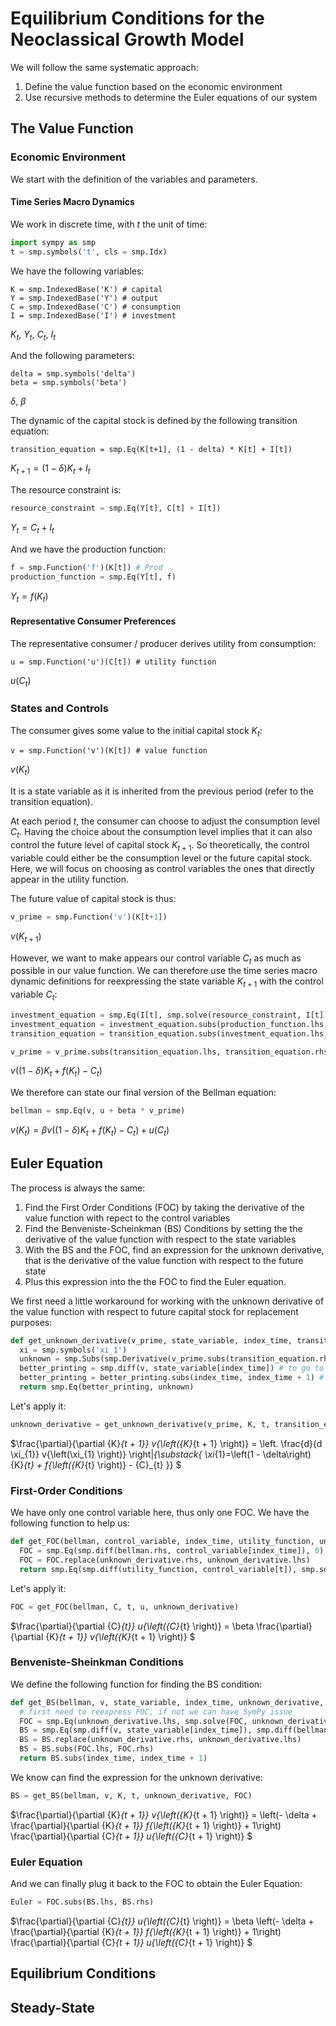 # Equilibrium Conditions for the Neoclassical Growth Model

We will follow the same systematic approach:

1. Define the value function based on the economic environment
2. Use recursive methods to determine the Euler equations of our system


## The Value Function

### Economic Environment

We start with the definition of the variables and parameters.

#### Time Series Macro Dynamics

We work in discrete time, with $t$ the unit of time: 

```Python
import sympy as smp
t = smp.symbols('t', cls = smp.Idx)
```

We have the following variables:
```
K = smp.IndexedBase('K') # capital
Y = smp.IndexedBase('Y') # output
C = smp.IndexedBase('C') # consumption
I = smp.IndexedBase('I') # investment
```
${K}_{t}$,
${Y}_{t}$,
${C}_{t}$,
${I}_{t}$

And the following parameters:
```
delta = smp.symbols('delta')
beta = smp.symbols('beta')
```
$\delta$,
$\beta$

The dynamic of the capital stock is defined by the following transition equation:

```
transition_equation = smp.Eq(K[t+1], (1 - delta) * K[t] + I[t])
```
${K}_{t + 1} = \left(1 - \delta\right) {K}_{t} + {I}_{t}$

The resource constraint is:
```Python
resource_constraint = smp.Eq(Y[t], C[t] + I[t])
```
${Y}_{t} = {C}_{t} + {I}_{t}$

And we have the production function:

```Python
f = smp.Function('f')(K[t]) # Prod
production_function = smp.Eq(Y[t], f)
```

${Y}_{t} = f{\left({K}_{t} \right)}$

#### Representative Consumer Preferences

The representative consumer / producer derives utility from consumption:

```
u = smp.Function('u')(C[t]) # utility function
```

$u{\left({C}_{t} \right)}$

### States and Controls

The consumer gives some value to the initial capital stock $K_t$:

```
v = smp.Function('v')(K[t]) # value function
```

$v{\left({K}_{t} \right)}$

It is a state variable as it is inherited from the previous period (refer to the transition equation). 

At each period $t$, the consumer can choose to adjust the consumption level $C_t$. Having the choice about the consumption level implies that it can also control the future level of capital stock $K_{t+1}$. So theoretically, the control variable could either be the consumption level or the future capital stock. Here, we will focus on choosing as control variables the ones that directly appear in the utility function.

The future value of capital stock is thus:

```Python
v_prime = smp.Function('v')(K[t+1])
```
$v{\left({K}_{t + 1} \right)}$

However, we want to make appears our control variable $C_t$ as much as possible in our value function. We can therefore use the time series macro dynamic definitions for reexpressing the state variable $K_{t+1}$ with the control variable $C_{t}$:

```Python
investment_equation = smp.Eq(I[t], smp.solve(resource_constraint, I[t])[0])
investment_equation = investment_equation.subs(production_function.lhs, production_function.rhs)
transition_equation = transition_equation.subs(investment_equation.lhs, investment_equation.rhs)

v_prime = v_prime.subs(transition_equation.lhs, transition_equation.rhs)
```

$v{\left(\left(1 - \delta\right) {K}_{t} + f{\left({K}_{t} \right)} - {C}_{t} \right)}$

We therefore can state our final version of the Bellman equation:

```Python
bellman = smp.Eq(v, u + beta * v_prime)
```

$v{\left({K}_{t} \right)} = \beta v{\left(\left(1 - \delta\right) {K}_{t} + f{\left({K}_{t} \right)} - {C}_{t} \right)} + u{\left({C}_{t} \right)}$


## Euler Equation

The process is always the same:
1. Find the First Order Conditions (FOC) by taking the derivative of the value function with repect to the control variables
2. Find the Benveniste-Scheinkman (BS) Conditions by setting the the derivative of the value function with respect to the state variables
3. With the BS and the FOC, find an expression for the unknown derivative, that is the derivative of the value function with respect to the future state
4. Plus this expression into the the FOC to find the Euler equation.

We first need a little workaround for working with the unknown derivative of the value function with respect to future capital stock for replacement purposes:

```Python
def get_unknown_derivative(v_prime, state_variable, index_time, transition_equation):
  xi = smp.symbols('xi_1')
  unknown = smp.Subs(smp.Derivative(v_prime.subs(transition_equation.rhs, xi), xi), xi , transition_equation.rhs)
  better_printing = smp.diff(v, state_variable[index_time]) # to go to the format we would like
  better_printing = better_printing.subs(index_time, index_time + 1) # iterate forward to get the format we want
  return smp.Eq(better_printing, unknown)
```

Let's apply it:

```Python
unknown_derivative = get_unknown_derivative(v_prime, K, t, transition_equation)
```

$\frac{\partial}{\partial {K}_{t + 1}} v{\left({K}_{t + 1} \right)} = \left. \frac{d}{d \xi_{1}} v{\left(\xi_{1} \right)} \right|_{\substack{ \xi_{1}=\left(1 - \delta\right) {K}_{t} + f{\left({K}_{t} \right)} - {C}_{t} }}
$

### First-Order Conditions

We have only one control variable here, thus only one FOC. We have the following function to help us:

```Python
def get_FOC(bellman, control_variable, index_time, utility_function, unknown_derivative):
  FOC = smp.Eq(smp.diff(bellman.rhs, control_variable[index_time]), 0)
  FOC = FOC.replace(unknown_derivative.rhs, unknown_derivative.lhs)
  return smp.Eq(smp.diff(utility_function, control_variable[t]), smp.solve(FOC, smp.diff(utility_function, control_variable[t]))[0])
```

Let's apply it:

```Python
FOC = get_FOC(bellman, C, t, u, unknown_derivative)
```
$\frac{\partial}{\partial {C}_{t}} u{\left({C}_{t} \right)} = \beta \frac{\partial}{\partial {K}_{t + 1}} v{\left({K}_{t + 1} \right)}
$

### Benveniste-Sheinkman Conditions

We define the following function for finding the BS condition:

```Python
def get_BS(bellman, v, state_variable, index_time, unknown_derivative, FOC):
  # first need to reexpress FOC, if not we can have SymPy issue
  FOC = smp.Eq(unknown_derivative.lhs, smp.solve(FOC, unknown_derivative.lhs)[0])
  BS = smp.Eq(smp.diff(v, state_variable[index_time]), smp.diff(bellman.rhs, state_variable[index_time]))
  BS = BS.replace(unknown_derivative.rhs, unknown_derivative.lhs)
  BS = BS.subs(FOC.lhs, FOC.rhs)
  return BS.subs(index_time, index_time + 1)
```

We know can find the expression for the unknown derivative:

```Python
BS = get_BS(bellman, v, K, t, unknown_derivative, FOC)
```

$\frac{\partial}{\partial {K}_{t + 1}} v{\left({K}_{t + 1} \right)} = \left(- \delta + \frac{\partial}{\partial {K}_{t + 1}} f{\left({K}_{t + 1} \right)} + 1\right) \frac{\partial}{\partial {C}_{t + 1}} u{\left({C}_{t + 1} \right)}
$

### Euler Equation

And we can finally plug it back to the FOC to obtain the Euler Equation:

```Python
Euler = FOC.subs(BS.lhs, BS.rhs)
```

$\frac{\partial}{\partial {C}_{t}} u{\left({C}_{t} \right)} = \beta \left(- \delta + \frac{\partial}{\partial {K}_{t + 1}} f{\left({K}_{t + 1} \right)} + 1\right) \frac{\partial}{\partial {C}_{t + 1}} u{\left({C}_{t + 1} \right)}
$

## Equilibrium Conditions

## Steady-State